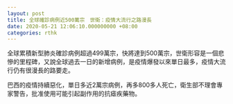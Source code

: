 ```yaml
---
layout: post
title: 全球確診病例近500萬宗　世衛：疫情大流行之路漫長
date: 2020-05-21 12:06:10.000000000 +08:00
categories: rthk
---
```


全球累積新型肺炎確診病例超過499萬宗，快將達到500萬宗，世衛形容是一個悲慘的里程碑，又說全球過去一日的新增病例，是疫情爆發以來單日最多，疫情大流行仍有很漫長的路要走。

巴西的疫情持續惡化，單日多近2萬宗病例，再多800多人死亡，衛生部不理會專家警告，批准使用可能引起副作用的抗瘧疾藥物。
